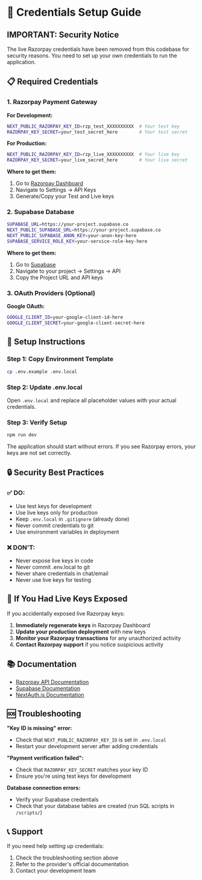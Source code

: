 # 🔐 Credentials Setup Guide

## IMPORTANT: Security Notice
The live Razorpay credentials have been removed from this codebase for security reasons. You need to set up your own credentials to run the application.

## 📋 Required Credentials

### 1. Razorpay Payment Gateway
**For Development:**
```bash
NEXT_PUBLIC_RAZORPAY_KEY_ID=rzp_test_XXXXXXXXXX  # Your test key
RAZORPAY_KEY_SECRET=your_test_secret_here        # Your test secret
```

**For Production:**
```bash
NEXT_PUBLIC_RAZORPAY_KEY_ID=rzp_live_XXXXXXXXXX  # Your live key
RAZORPAY_KEY_SECRET=your_live_secret_here        # Your live secret
```

**Where to get them:**
1. Go to [Razorpay Dashboard](https://dashboard.razorpay.com/)
2. Navigate to Settings → API Keys
3. Generate/Copy your Test and Live keys

### 2. Supabase Database
```bash
SUPABASE_URL=https://your-project.supabase.co
NEXT_PUBLIC_SUPABASE_URL=https://your-project.supabase.co
NEXT_PUBLIC_SUPABASE_ANON_KEY=your-anon-key-here
SUPABASE_SERVICE_ROLE_KEY=your-service-role-key-here
```

**Where to get them:**
1. Go to [Supabase](https://supabase.com/dashboard)
2. Navigate to your project → Settings → API
3. Copy the Project URL and API keys

### 3. OAuth Providers (Optional)
**Google OAuth:**
```bash
GOOGLE_CLIENT_ID=your-google-client-id-here
GOOGLE_CLIENT_SECRET=your-google-client-secret-here
```

## 🚀 Setup Instructions

### Step 1: Copy Environment Template
```bash
cp .env.example .env.local
```

### Step 2: Update .env.local
Open `.env.local` and replace all placeholder values with your actual credentials.

### Step 3: Verify Setup
```bash
npm run dev
```

The application should start without errors. If you see Razorpay errors, your keys are not set correctly.

## 🔒 Security Best Practices

### ✅ DO:
- Use test keys for development
- Use live keys only for production
- Keep `.env.local` in `.gitignore` (already done)
- Never commit credentials to git
- Use environment variables in deployment

### ❌ DON'T:
- Never expose live keys in code
- Never commit .env.local to git
- Never share credentials in chat/email
- Never use live keys for testing

## 🚨 If You Had Live Keys Exposed

If you accidentally exposed live Razorpay keys:

1. **Immediately regenerate keys** in Razorpay Dashboard
2. **Update your production deployment** with new keys
3. **Monitor your Razorpay transactions** for any unauthorized activity
4. **Contact Razorpay support** if you notice suspicious activity

## 📚 Documentation

- [Razorpay API Documentation](https://razorpay.com/docs/)
- [Supabase Documentation](https://supabase.com/docs)
- [NextAuth.js Documentation](https://next-auth.js.org/)

## 🆘 Troubleshooting

**"Key ID is missing" error:**
- Check that `NEXT_PUBLIC_RAZORPAY_KEY_ID` is set in `.env.local`
- Restart your development server after adding credentials

**"Payment verification failed":**
- Check that `RAZORPAY_KEY_SECRET` matches your key ID
- Ensure you're using test keys for development

**Database connection errors:**
- Verify your Supabase credentials
- Check that your database tables are created (run SQL scripts in `/scripts/`)

## 📞 Support

If you need help setting up credentials:
1. Check the troubleshooting section above
2. Refer to the provider's official documentation
3. Contact your development team